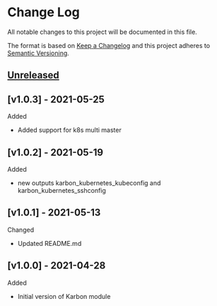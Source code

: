 # Change Log

All notable changes to this project will be documented in this file.

The format is based on [Keep a Changelog](http://keepachangelog.com/) and this
project adheres to [Semantic Versioning](http://semver.org/).

<a name="unreleased"></a>
## [Unreleased]

<a name="v1.0.3"></a>
## [v1.0.3] - 2021-05-25

Added
- Added support for k8s multi master


<a name="v1.0.2"></a>
## [v1.0.2] - 2021-05-19

Added
- new outputs karbon_kubernetes_kubeconfig and karbon_kubernetes_sshconfig


<a name="v1.0.1"></a>
## [v1.0.1] - 2021-05-13

Changed
- Updated README.md


<a name="v1.0.0"></a>
## [v1.0.0] - 2021-04-28

Added
- Initial version of Karbon module

[Unreleased]: https://github.com/Aristocrat-B2B/terraform-nutanix-karbon/compare/v1.0.0...HEAD

